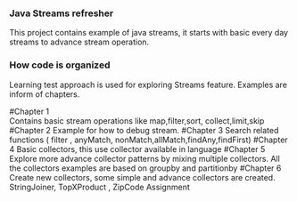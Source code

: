 ### Java Streams refresher 
This project contains example of java streams, it starts with basic every day streams to advance stream operation.

### How code is organized

Learning test approach is used for exploring Streams feature. Examples are inform of chapters.

#Chapter 1   
Contains basic stream operations like map,filter,sort, collect,limit,skip
#Chapter 2 
 Example for how to debug stream.
#Chapter 3
 Search related functions ( filter , anyMatch, nonMatch,allMatch,findAny,findFirst)
#Chapter 4 
 Basic collectors, this use collector available in language
#Chapter 5 
 Explore more advance collector patterns by mixing multiple collectors. All the collectors examples are based on groupby and partitionby
#Chapter 6 
 Create new collectors, some simple and advance collectors are created. StringJoiner, TopXProduct , ZipCode Assignment
 